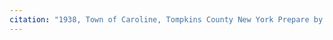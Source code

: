 ```yaml
---
citation: "1938, Town of Caroline, Tompkins County New York Prepare by the Technical Staff, Tompkins County Development Association. Cornell University Library, Olin Library Maps, G3804.C257 1938a .T6. Brooktondale inset, cropped."
---
```



